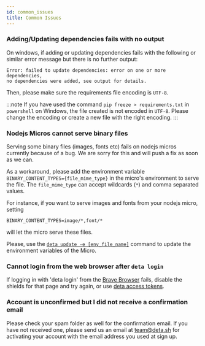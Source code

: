 ```yaml
---
id: common_issues
title: Common Issues
---
```


### Adding/Updating dependencies fails with no output

On windows, if adding or updating dependencies fails with the following or similar error message but there is no further output: 

```
Error: failed to update dependencies: error on one or more dependencies, 
no dependencies were added, see output for details.
```

Then, please make sure the requirements file encoding is `UTF-8`. 

:::note
If you have used the command `pip freeze > requirements.txt` in `powershell` on Windows,
the file created is not encoded in `UTF-8`. Please change the encoding or create a new file with the right encoding. 
:::

### Nodejs Micros cannot serve binary files

Serving some binary files (images, fonts etc) fails on nodejs micros currently because of a bug. We are sorry for this and will push a fix as soon as we can. 

As a workaround, please add the environment variable `BINARY_CONTENT_TYPES={file_mime_type}` in the micro's environment to serve the file. The `file_mime_type` can accept wildcards (`*`)
and comma separated values. 

For instance, if you want to serve images and fonts from your nodejs micro, setting

```
BINARY_CONTENT_TYPES=image/*,font/*
```

will let the micro serve these files. 

Please, use the [`deta update -e [env_file_name]`](https://docs.deta.sh/docs/cli/commands#deta-update) command to update the environment variables of the Micro.

### Cannot login from the web browser after `deta login`

If logging in with 'deta login' from the [Brave Browser](https://brave.com/) fails, disable the shields for that page and try again, or use [deta access tokens](https://docs.deta.sh/docs/cli/auth#deta-access-tokens).

### Account is unconfirmed but I did not receive a confirmation email

Please check your spam folder as well for the confirmation email. If you have not received one, please send us an email at team@deta.sh for activating your account with the email address you used at sign up. 
